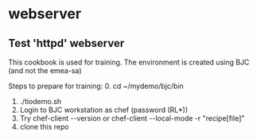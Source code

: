 # webserver

## Test 'httpd' webserver
This cookbook is used for training.  The environment is created using BJC (and not the emea-sa)

Steps to prepare for training:
0. cd ~/mydemo/bjc/bin
1. ./tiodemo.sh
2. Login to BJC workstation as chef (password (RL*))
3. Try chef-client --version or chef-client --local-mode -r "recipe[file]"
4. clone this repo



